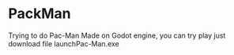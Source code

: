 # PackMan
Trying to do Pac-Man
Made on Godot engine, you can try play just download file  launchPac-Man.exe
